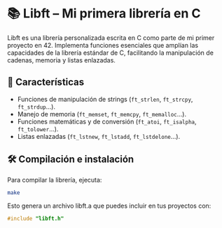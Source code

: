 # 📚 Libft – Mi primera librería en C

Libft es una librería personalizada escrita en C como parte de mi primer proyecto en 42.
Implementa funciones esenciales que amplían las capacidades de la librería estándar de C,
facilitando la manipulación de cadenas, memoria y listas enlazadas.

## 🚀 Características
- Funciones de manipulación de strings (`ft_strlen`, `ft_strcpy`, `ft_strdup`...).
- Manejo de memoria (`ft_memset`, `ft_memcpy`, `ft_memalloc`...).
- Funciones matemáticas y de conversión (`ft_atoi`, `ft_isalpha`, `ft_tolower`...).
- Listas enlazadas (`ft_lstnew`, `ft_lstadd`, `ft_lstdelone`...).

## 🛠️ Compilación e instalación
Para compilar la librería, ejecuta:
```bash
make
```
Esto genera un archivo libft.a que puedes incluir en tus proyectos con:
```C
#include "libft.h"
